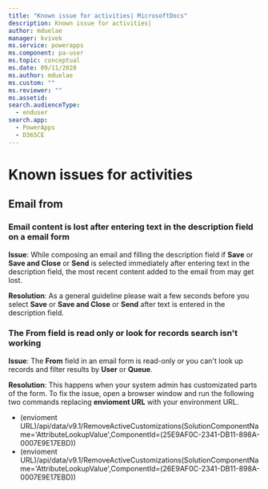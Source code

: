 ```yaml
---
title: "Known issue for activities| MicrosoftDocs"
description: Known issue for activities|
author: mduelae
manager: kvivek
ms.service: powerapps
ms.component: pa-user
ms.topic: conceptual
ms.date: 09/11/2020
ms.author: mduelae
ms.custom: ""
ms.reviewer: ""
ms.assetid: 
search.audienceType: 
  - enduser
search.app: 
  - PowerApps
  - D365CE
---
```

# Known issues for activities

## Email from

### Email content is lost after entering text in the description field on a email form 

**Issue**: While composing an email and filling the description field if **Save** or **Save and Close** or **Send** is selected immediately after entering text in the description field, the most recent content added to the email from may get lost. 

**Resolution**: As a general guideline please wait a few seconds before you select **Save** or **Save and Close** or **Send** after text is entered in the description field. 

### The From field is read only or look for records search isn't working

**Issue**: The **From** field in an email form is read-only or you can't look up records and filter results by **User** or **Queue**.

**Resolution**: This happens when your system admin has customizated parts of the form. To fix the issue, open a browser window and run the following two commands replacing **envioment URL** with your environment URL.
    
 - (envioment URL)/api/data/v9.1/RemoveActiveCustomizations(SolutionComponentName='AttributeLookupValue',ComponentId=(25E9AF0C-2341-DB11-898A-0007E9E17EBD))
 - (envioment URL)/api/data/v9.1/RemoveActiveCustomizations(SolutionComponentName='AttributeLookupValue',ComponentId=(26E9AF0C-2341-DB11-898A-0007E9E17EBD))
 



